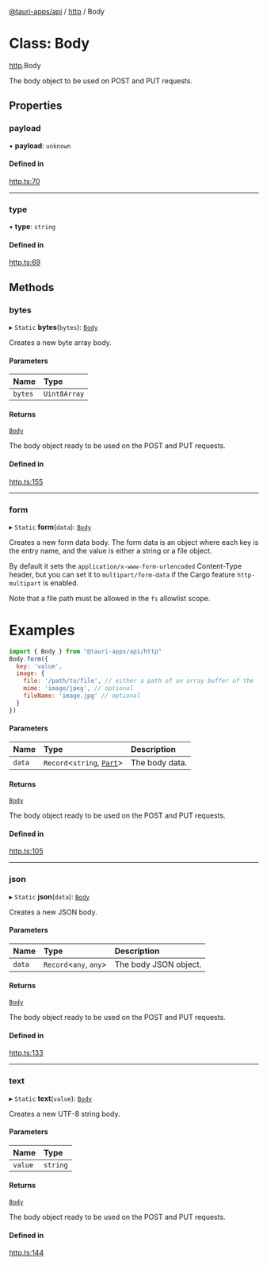 [@tauri-apps/api](../README.md) / [http](../modules/http.md) / Body

# Class: Body

[http](../modules/http.md).Body

The body object to be used on POST and PUT requests.

## Properties

### payload

• **payload**: `unknown`

#### Defined in

[http.ts:70](https://github.com/tauri-apps/tauri/blob/feac1d1/tooling/api/src/http.ts#L70)

___

### type

• **type**: `string`

#### Defined in

[http.ts:69](https://github.com/tauri-apps/tauri/blob/feac1d1/tooling/api/src/http.ts#L69)

## Methods

### bytes

▸ `Static` **bytes**(`bytes`): [`Body`](http.Body.md)

Creates a new byte array body.

#### Parameters

| Name | Type |
| :------ | :------ |
| `bytes` | `Uint8Array` |

#### Returns

[`Body`](http.Body.md)

The body object ready to be used on the POST and PUT requests.

#### Defined in

[http.ts:155](https://github.com/tauri-apps/tauri/blob/feac1d1/tooling/api/src/http.ts#L155)

___

### form

▸ `Static` **form**(`data`): [`Body`](http.Body.md)

Creates a new form data body. The form data is an object where each key is the entry name,
and the value is either a string or a file object.

By default it sets the `application/x-www-form-urlencoded` Content-Type header,
but you can set it to `multipart/form-data` if the Cargo feature `http-multipart` is enabled.

Note that a file path must be allowed in the `fs` allowlist scope.

# Examples

```js
import { Body } from "@tauri-apps/api/http"
Body.form({
  key: 'value',
  image: {
    file: '/path/to/file', // either a path of an array buffer of the file contents
    mime: 'image/jpeg', // optional
    fileName: 'image.jpg' // optional
  }
})
```

#### Parameters

| Name | Type | Description |
| :------ | :------ | :------ |
| `data` | `Record`<`string`, [`Part`](../modules/http.md#part)\> | The body data. |

#### Returns

[`Body`](http.Body.md)

The body object ready to be used on the POST and PUT requests.

#### Defined in

[http.ts:105](https://github.com/tauri-apps/tauri/blob/feac1d1/tooling/api/src/http.ts#L105)

___

### json

▸ `Static` **json**(`data`): [`Body`](http.Body.md)

Creates a new JSON body.

#### Parameters

| Name | Type | Description |
| :------ | :------ | :------ |
| `data` | `Record`<`any`, `any`\> | The body JSON object. |

#### Returns

[`Body`](http.Body.md)

The body object ready to be used on the POST and PUT requests.

#### Defined in

[http.ts:133](https://github.com/tauri-apps/tauri/blob/feac1d1/tooling/api/src/http.ts#L133)

___

### text

▸ `Static` **text**(`value`): [`Body`](http.Body.md)

Creates a new UTF-8 string body.

#### Parameters

| Name | Type |
| :------ | :------ |
| `value` | `string` |

#### Returns

[`Body`](http.Body.md)

The body object ready to be used on the POST and PUT requests.

#### Defined in

[http.ts:144](https://github.com/tauri-apps/tauri/blob/feac1d1/tooling/api/src/http.ts#L144)
